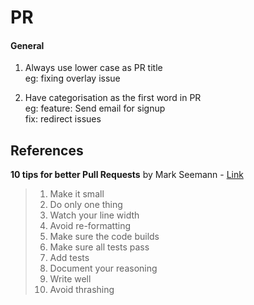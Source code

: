 # PR

#### General 

1. Always use lower case as PR title  
    eg: fixing overlay issue

2. Have categorisation as the first word in PR  
    eg: feature: Send email for signup  
        fix: redirect issues  

## References

**10 tips for better Pull Requests** by Mark Seemann - [Link](https://blog.ploeh.dk/2015/01/15/10-tips-for-better-pull-requests/)
> 1. Make it small
> 2. Do only one thing
> 3. Watch your line width 
> 4. Avoid re-formatting
> 5. Make sure the code builds
> 6. Make sure all tests pass 
> 7. Add tests 
> 8. Document your reasoning
> 9. Write well
> 10. Avoid thrashing